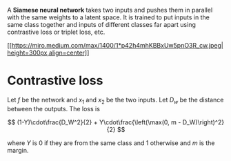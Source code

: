 A **Siamese neural network** takes two inputs and pushes them in parallel with the same weights to a latent space. It is trained to put inputs in the same class together and inputs of different classes far apart using contrastive loss or triplet loss, etc.

[[https://miro.medium.com/max/1400/1*p42h4mhKBBxUw5pnO3R_cw.jpeg|height=300px,align=center]]

# Contrastive loss

Let $f$ be the network and $x_1$ and $x_2$ be the two inputs. Let $D_w$ be the distance between the outputs. The loss is

$$
(1-Y)\cdot\frac{D_W^2}{2} + Y\cdot\frac{\left(\max(0, m - D_W)\right)^2}{2}
$$

where $Y$ is 0 if they are from the same class and 1 otherwise and $m$ is the margin.